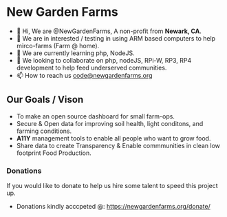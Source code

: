 # New Garden Farms
- 👋 Hi, We are @NewGardenFarms, A non-profit from **Newark, CA**. 
- 👀 We are in interested / testing in using ARM based computers to help mirco-farms (Farm @ home).
- 🌱 We are currently learning php, NodeJS.
- 💞️ We looking to collaborate on php, nodeJS, RPi-W, RP3, RP4 development to help feed underserved communities.   
- 📫 How to reach us code@newgardenfarms.org

## Our Goals / Vison

- To make an open source dashboard for small farm-ops.
- Secure & Open data for improving soil health, light conditons, and farming conditions. 
- **A11Y** management tools to enable all people who want to grow food. 
- Share data to create Transparency & Enable commmunities in clean low footprint Food Production.

### Donations

If you would like to donate to help us hire some talent to speed this project up.
- Donations kindly acccpeted @:
https://newgardenfarms.org/donate/
